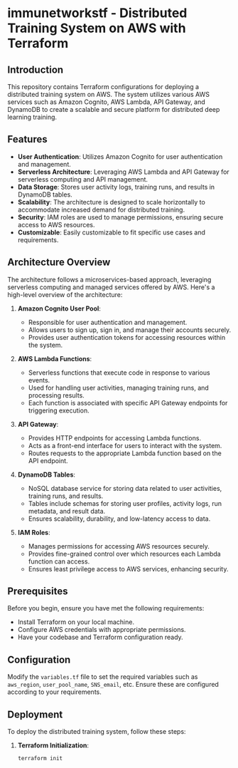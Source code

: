 # immunetworkstf - Distributed Training System on AWS with Terraform

## Introduction

This repository contains Terraform configurations for deploying a distributed training system on AWS. The system utilizes various AWS services such as Amazon Cognito, AWS Lambda, API Gateway, and DynamoDB to create a scalable and secure platform for distributed deep learning training.

## Features

- **User Authentication**: Utilizes Amazon Cognito for user authentication and management.
- **Serverless Architecture**: Leveraging AWS Lambda and API Gateway for serverless computing and API management.
- **Data Storage**: Stores user activity logs, training runs, and results in DynamoDB tables.
- **Scalability**: The architecture is designed to scale horizontally to accommodate increased demand for distributed training.
- **Security**: IAM roles are used to manage permissions, ensuring secure access to AWS resources.
- **Customizable**: Easily customizable to fit specific use cases and requirements.

## Architecture Overview

The architecture follows a microservices-based approach, leveraging serverless computing and managed services offered by AWS. Here's a high-level overview of the architecture:

1. **Amazon Cognito User Pool**:
   - Responsible for user authentication and management.
   - Allows users to sign up, sign in, and manage their accounts securely.
   - Provides user authentication tokens for accessing resources within the system.

2. **AWS Lambda Functions**:
   - Serverless functions that execute code in response to various events.
   - Used for handling user activities, managing training runs, and processing results.
   - Each function is associated with specific API Gateway endpoints for triggering execution.

3. **API Gateway**:
   - Provides HTTP endpoints for accessing Lambda functions.
   - Acts as a front-end interface for users to interact with the system.
   - Routes requests to the appropriate Lambda function based on the API endpoint.

4. **DynamoDB Tables**:
   - NoSQL database service for storing data related to user activities, training runs, and results.
   - Tables include schemas for storing user profiles, activity logs, run metadata, and result data.
   - Ensures scalability, durability, and low-latency access to data.

5. **IAM Roles**:
   - Manages permissions for accessing AWS resources securely.
   - Provides fine-grained control over which resources each Lambda function can access.
   - Ensures least privilege access to AWS services, enhancing security.


## Prerequisites

Before you begin, ensure you have met the following requirements:

- Install Terraform on your local machine.
- Configure AWS credentials with appropriate permissions.
- Have your codebase and Terraform configuration ready.

## Configuration

Modify the `variables.tf` file to set the required variables such as `aws_region`, `user_pool_name`, `SNS_email`, etc. Ensure these are configured according to your requirements.

## Deployment

To deploy the distributed training system, follow these steps:

1. **Terraform Initialization**:
   ```bash
   terraform init